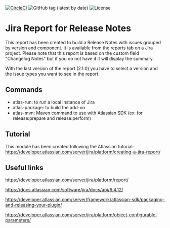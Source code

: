 [![CircleCI](https://circleci.com/gh/Jahia/release-notes-report-plugin/tree/master.svg?style=svg)](https://circleci.com/gh/Jahia/release-notes-report-plugin/tree/master)
![GitHub tag (latest by date)](https://img.shields.io/github/v/tag/Jahia/release-notes-report-plugin)
![License](https://img.shields.io/badge/license-MIT-green)

# Jira Report for Release Notes

This report has been created to build a Release Notes with issues grouped by version and component.
It is available from the reports tab on a Jira project.
Please note that this report is based on the custom field "Changelog Notes" but if you do not have it it will display the summary.

With the last version of the report (2.1.0) you have to select a version and the issue types you want to see in the report.

## Commands
- atlas-run: to run a local instance of Jira
- atlas-package: to build the add-on
- atlas-mvn: Maven command to use with Atlassian SDK (ex: for release:prepare and release:perform)

## Tutorial

This module has been created following the Atlassian tutorial: https://developer.atlassian.com/server/jira/platform/creating-a-jira-report/

## Useful links

https://developer.atlassian.com/server/jira/platform/report/

https://docs.atlassian.com/software/jira/docs/api/6.4.12/

https://developer.atlassian.com/server/framework/atlassian-sdk/packaging-and-releasing-your-plugin/

https://developer.atlassian.com/server/jira/platform/object-configurable-parameters/
